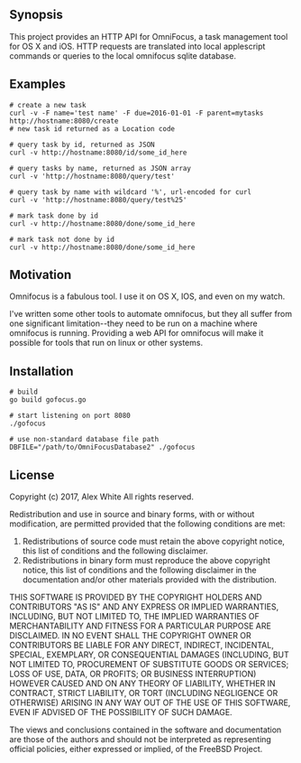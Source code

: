 ## Synopsis

This project provides an HTTP API for OmniFocus, a task management
tool for OS X and iOS.  HTTP requests are translated into local
applescript commands or queries to the local omnifocus sqlite
database.

## Examples

```
# create a new task
curl -v -F name='test name' -F due=2016-01-01 -F parent=mytasks http://hostname:8080/create
# new task id returned as a Location code

# query task by id, returned as JSON
curl -v http://hostname:8080/id/some_id_here

# query tasks by name, returned as JSON array
curl -v 'http://hostname:8080/query/test'

# query task by name with wildcard '%', url-encoded for curl
curl -v 'http://hostname:8080/query/test%25'

# mark task done by id
curl -v http://hostname:8080/done/some_id_here

# mark task not done by id
curl -v http://hostname:8080/done/some_id_here
```

## Motivation

Omnifocus is a fabulous tool.  I use it on OS X, IOS, and even on my
watch.

I've written some other tools to automate omnifocus, but they all
suffer from one significant limitation--they need to be run on a
machine where omnifocus is running.  Providing a web API for omnifocus
will make it possible for tools that run on linux or other systems.


## Installation

```
# build
go build gofocus.go

# start listening on port 8080
./gofocus

# use non-standard database file path
DBFILE="/path/to/OmniFocusDatabase2" ./gofocus
```


## License

Copyright (c) 2017, Alex White
All rights reserved.

Redistribution and use in source and binary forms, with or without
modification, are permitted provided that the following conditions are met:

1. Redistributions of source code must retain the above copyright notice, this
   list of conditions and the following disclaimer.
2. Redistributions in binary form must reproduce the above copyright notice,
   this list of conditions and the following disclaimer in the documentation
   and/or other materials provided with the distribution.

THIS SOFTWARE IS PROVIDED BY THE COPYRIGHT HOLDERS AND CONTRIBUTORS "AS IS" AND
ANY EXPRESS OR IMPLIED WARRANTIES, INCLUDING, BUT NOT LIMITED TO, THE IMPLIED
WARRANTIES OF MERCHANTABILITY AND FITNESS FOR A PARTICULAR PURPOSE ARE
DISCLAIMED. IN NO EVENT SHALL THE COPYRIGHT OWNER OR CONTRIBUTORS BE LIABLE FOR
ANY DIRECT, INDIRECT, INCIDENTAL, SPECIAL, EXEMPLARY, OR CONSEQUENTIAL DAMAGES
(INCLUDING, BUT NOT LIMITED TO, PROCUREMENT OF SUBSTITUTE GOODS OR SERVICES;
LOSS OF USE, DATA, OR PROFITS; OR BUSINESS INTERRUPTION) HOWEVER CAUSED AND
ON ANY THEORY OF LIABILITY, WHETHER IN CONTRACT, STRICT LIABILITY, OR TORT
(INCLUDING NEGLIGENCE OR OTHERWISE) ARISING IN ANY WAY OUT OF THE USE OF THIS
SOFTWARE, EVEN IF ADVISED OF THE POSSIBILITY OF SUCH DAMAGE.

The views and conclusions contained in the software and documentation are those
of the authors and should not be interpreted as representing official policies,
either expressed or implied, of the FreeBSD Project.
